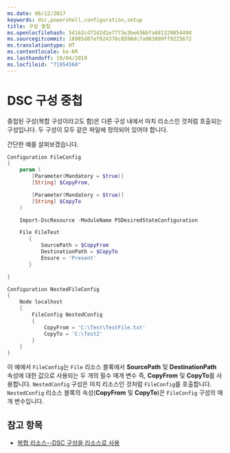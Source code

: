 ```yaml
---
ms.date: 06/12/2017
keywords: dsc,powershell,configuration,setup
title: 구성 중첩
ms.openlocfilehash: 54162cd72d2d1e7773e3be636bfa681329854498
ms.sourcegitcommit: 18985d07ef024378c8590dc7a983099ff9225672
ms.translationtype: HT
ms.contentlocale: ko-KR
ms.lasthandoff: 10/04/2019
ms.locfileid: "71954560"
---
```

# <a name="nesting-dsc-configurations"></a>DSC 구성 중첩

중첩된 구성(복합 구성이라고도 함)은 다른 구성 내에서 마치 리소스인 것처럼 호출되는 구성입니다.
두 구성이 모두 같은 파일에 정의되어 있어야 합니다.

간단한 예를 살펴보겠습니다.

```powershell
Configuration FileConfig
{
    param (
        [Parameter(Mandatory = $true)]
        [String] $CopyFrom,

        [Parameter(Mandatory = $true)]
        [String] $CopyTo
    )

    Import-DscResource -ModuleName PSDesiredStateConfiguration

    File FileTest
       {
           SourcePath = $CopyFrom
           DestinationPath = $CopyTo
           Ensure = 'Present'
       }

}

Configuration NestedFileConfig
{
    Node localhost
    {
        FileConfig NestedConfig
        {
            CopyFrom = 'C:\Test\TestFile.txt'
            CopyTo = 'C:\Test2'
        }
    }
}
```

이 예에서 `FileConfig`는 `File` 리소스 블록에서 **SourcePath** 및 **DestinationPath** 속성에 대한 값으로 사용되는 두 개의 필수 매개 변수 즉, **CopyFrom** 및 **CopyTo**를 사용합니다.
`NestedConfig` 구성은 마치 리소스인 것처럼 `FileConfig`를 호출합니다.
`NestedConfig` 리소스 블록의 속성(**CopyFrom** 및 **CopyTo**)은 `FileConfig` 구성의 매개 변수입니다.

## <a name="see-also"></a>참고 항목

- [복합 리소스--DSC 구성을 리소스로 사용](../resources/authoringResourceComposite.md)
